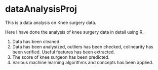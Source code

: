 # dataAnalysisProj

This is a data analysis on Knee surgery data.

Here I have done the analysis of knee surgery data in detail using R. 
  1. Data has been cleaned. 
  2. Data has been analysized, outliers has been checked, colinearity has been verified. Useful features has been extracted. 
  3. The score of knee surgeon has been predicted. 
  4. Various machine learning algorithms and concepts has been applied. 
